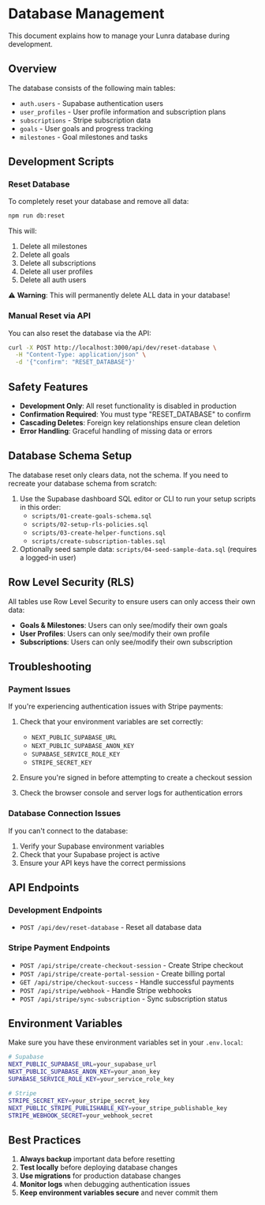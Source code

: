 # Database Management

This document explains how to manage your Lunra database during development.

## Overview

The database consists of the following main tables:

- `auth.users` - Supabase authentication users
- `user_profiles` - User profile information and subscription plans
- `subscriptions` - Stripe subscription data
- `goals` - User goals and progress tracking
- `milestones` - Goal milestones and tasks

## Development Scripts

### Reset Database

To completely reset your database and remove all data:

```bash
npm run db:reset
```

This will:

1. Delete all milestones
2. Delete all goals
3. Delete all subscriptions
4. Delete all user profiles
5. Delete all auth users

⚠️ **Warning**: This will permanently delete ALL data in your database!

### Manual Reset via API

You can also reset the database via the API:

```bash
curl -X POST http://localhost:3000/api/dev/reset-database \
  -H "Content-Type: application/json" \
  -d '{"confirm": "RESET_DATABASE"}'
```

## Safety Features

- **Development Only**: All reset functionality is disabled in production
- **Confirmation Required**: You must type "RESET_DATABASE" to confirm
- **Cascading Deletes**: Foreign key relationships ensure clean deletion
- **Error Handling**: Graceful handling of missing data or errors

## Database Schema Setup

The database reset only clears data, not the schema. If you need to recreate your database schema from scratch:

1. Use the Supabase dashboard SQL editor or CLI to run your setup scripts in this order:
   - `scripts/01-create-goals-schema.sql`
   - `scripts/02-setup-rls-policies.sql`
   - `scripts/03-create-helper-functions.sql`
   - `scripts/create-subscription-tables.sql`
2. Optionally seed sample data: `scripts/04-seed-sample-data.sql` (requires a logged-in user)

## Row Level Security (RLS)

All tables use Row Level Security to ensure users can only access their own data:

- **Goals & Milestones**: Users can only see/modify their own goals
- **User Profiles**: Users can only see/modify their own profile
- **Subscriptions**: Users can only see/modify their own subscription

## Troubleshooting

### Payment Issues

If you're experiencing authentication issues with Stripe payments:

1. Check that your environment variables are set correctly:
   - `NEXT_PUBLIC_SUPABASE_URL`
   - `NEXT_PUBLIC_SUPABASE_ANON_KEY`
   - `SUPABASE_SERVICE_ROLE_KEY`
   - `STRIPE_SECRET_KEY`

2. Ensure you're signed in before attempting to create a checkout session

3. Check the browser console and server logs for authentication errors

### Database Connection Issues

If you can't connect to the database:

1. Verify your Supabase environment variables
2. Check that your Supabase project is active
3. Ensure your API keys have the correct permissions

## API Endpoints

### Development Endpoints

- `POST /api/dev/reset-database` - Reset all database data

### Stripe Payment Endpoints

- `POST /api/stripe/create-checkout-session` - Create Stripe checkout
- `POST /api/stripe/create-portal-session` - Create billing portal
- `GET /api/stripe/checkout-success` - Handle successful payments
- `POST /api/stripe/webhook` - Handle Stripe webhooks
- `POST /api/stripe/sync-subscription` - Sync subscription status

## Environment Variables

Make sure you have these environment variables set in your `.env.local`:

```bash
# Supabase
NEXT_PUBLIC_SUPABASE_URL=your_supabase_url
NEXT_PUBLIC_SUPABASE_ANON_KEY=your_anon_key
SUPABASE_SERVICE_ROLE_KEY=your_service_role_key

# Stripe
STRIPE_SECRET_KEY=your_stripe_secret_key
NEXT_PUBLIC_STRIPE_PUBLISHABLE_KEY=your_stripe_publishable_key
STRIPE_WEBHOOK_SECRET=your_webhook_secret
```

## Best Practices

1. **Always backup** important data before resetting
2. **Test locally** before deploying database changes
3. **Use migrations** for production database changes
4. **Monitor logs** when debugging authentication issues
5. **Keep environment variables secure** and never commit them
